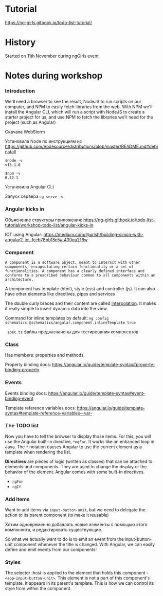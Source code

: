# Tutorial 
https://ng-girls.gitbook.io/todo-list-tutorial/

# History
Started on 11th November during ngGirls event

# Notes during workshop

### Introduction
We'll need a browser to see the result, NodeJS to run scripts on our computer, and NPM to easily fetch libraries from the web. With NPM we'll install the Angular CLI, which will run a script with NodeJS to create a starter project for us, and use NPM to fetch the libraries we'll need for the project (such as Angular)

Скачала WebStorm

Установила Node по инструкциям из https://github.com/nodesource/distributions/blob/master/README.md#debinstall
```
$node -v
v13.1.0 

$npm -v
6.12.1
```

Установила Angular CLI

Запуск сервера `ng serve -o`


### Angular kicks in

Объяснение структуры приложения: https://ng-girls.gitbook.io/todo-list-tutorial/workshop-todo-list/angular-kicks-in

IOT using Angular: https://medium.com/@urish/building-simon-with-angular2-iot-fceb78bb18e5#.430qu216w


### Component
```
A component is a software object, meant to interact with other components, encapsulating certain functionality or a set of functionalities. A component has a clearly defined interface and conforms to a prescribed behaviour common to all components within an architecture.
```

A component has template (html), style (css) and controller (js). It can also have other elements like directives, pipes and services

The double curly braces and their content are called [Interpolation](https://angular.io/guide/glossary#interpolation). It makes it really simple to insert dynamic data into the view.

Command for inline templates by default:
```ng config schematics.@schematics/angular.component.inlineTemplate true```


`.spec.ts` файлы предназначены для тестирования компонентов


### Class
Has members: properties and methods.

Property binding docs: https://angular.io/guide/template-syntax#property-binding-property

### Events

Events binding docs: https://angular.io/guide/template-syntax#event-binding-event

Template reference variables docs: https://angular.io/guide/template-syntax#template-reference-variables--var-

### The TODO list

Now you have to tell the browser to display those items. For this, you will use the Angular built-in directive, `*ngFor`. It works like an enhanced loop in Java. The `*` notation causes Angular to use the current element as a template when rendering the list.

**Directives** are pieces of logic (written as classes) that can be attached to elements and components. They are used to change the display or the behavior of the element. Angular comes with some built-in directives.
* `ngFor`
* `ngIf`


### Add items

Want to add items via `input-button-unit`, but we need to delegate the action to its parent component (to make it reusable)

Хотим одновременно добавлять новые элементы с помощью этого компонента, и редактировать существующие.

So what we actually want to do is to emit an event from the input-button-unit component whenever the title is changed. With Angular, we can easily define and emit events from our components!

### Styles

The selector :host is applied to the element that holds this component - `<app-input-button-unit>`. This element is not a part of this component's template. It appears in its parent's template. This is how we can control its style from within the component.